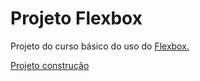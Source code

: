 # Projeto Flexbox
 Projeto do curso básico do uso do [Flexbox.](https://www.nodestudio.com.br/curso/curso-de-flexbox)
 
 [Projeto construção](https://rhama-krisner.github.io/Projeto-Flexbox/)
